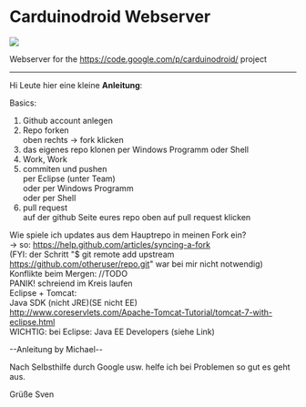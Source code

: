 Carduinodroid Webserver
=======================

![](https://raw.github.com/xDreamCoding/carduinodroid_webserver/master/Carduinodroid/war/pics/Logofin.png)

Webserver for the https://code.google.com/p/carduinodroid/ project
_______________________

Hi Leute hier eine kleine **Anleitung**:

Basics:

1. Github account anlegen  
2. Repo forken  
 oben rechts -> fork klicken  
3. das eigenes repo klonen
 per Windows Programm
 oder Shell  
4. Work, Work  
5. commiten und pushen  
 per Eclipse (unter Team)  
 oder per Windows Programm  
 oder per Shell  
6. pull request  
 auf der github Seite eures repo oben auf pull request klicken  
   
Wie spiele ich updates aus dem Hauptrepo in meinen Fork ein?  
-> so: https://help.github.com/articles/syncing-a-fork  
(FYI: der Schritt "$ git remote add upstream https://github.com/otheruser/repo.git" war bei mir nicht notwendig)  
Konflikte beim Mergen: //TODO  
PANIK! schreiend im Kreis laufen  
Eclipse + Tomcat:  
Java SDK (nicht JRE)(SE nicht EE)  
http://www.coreservlets.com/Apache-Tomcat-Tutorial/tomcat-7-with-eclipse.html  
WICHTIG: bei Eclipse: Java EE Developers (siehe Link)  
  
--Anleitung by Michael--

Nach Selbsthilfe durch Google usw. helfe ich bei Problemen so gut es geht aus.

Grüße Sven
